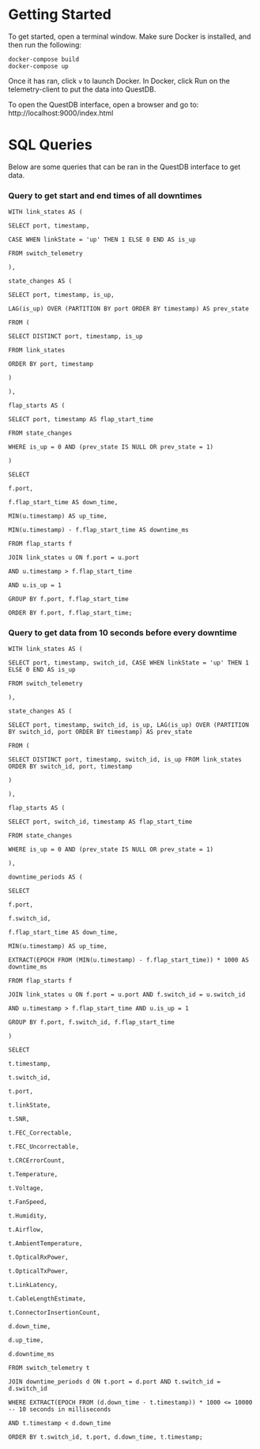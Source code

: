 # Getting Started

To get started, open a terminal window. Make sure Docker is installed, and then run the following:
```
docker-compose build
docker-compose up
```

Once it has ran, click ```v``` to launch Docker. In Docker, click Run on the telemetry-client to put the data into QuestDB.

To open the QuestDB interface, open a browser and go to: http://localhost:9000/index.html

# SQL Queries
Below are some queries that can be ran in the QuestDB interface to get data.

###  Query to get start and end times of all downtimes
```
WITH link_states AS (

SELECT port, timestamp,

CASE WHEN linkState = 'up' THEN 1 ELSE 0 END AS is_up

FROM switch_telemetry

),

state_changes AS (

SELECT port, timestamp, is_up,

LAG(is_up) OVER (PARTITION BY port ORDER BY timestamp) AS prev_state

FROM (

SELECT DISTINCT port, timestamp, is_up

FROM link_states

ORDER BY port, timestamp

)

),

flap_starts AS (

SELECT port, timestamp AS flap_start_time

FROM state_changes

WHERE is_up = 0 AND (prev_state IS NULL OR prev_state = 1)

)

SELECT

f.port,

f.flap_start_time AS down_time,

MIN(u.timestamp) AS up_time,

MIN(u.timestamp) - f.flap_start_time AS downtime_ms

FROM flap_starts f

JOIN link_states u ON f.port = u.port

AND u.timestamp > f.flap_start_time

AND u.is_up = 1

GROUP BY f.port, f.flap_start_time

ORDER BY f.port, f.flap_start_time;
```
  

###  Query to get data from 10 seconds before every downtime
```
WITH link_states AS (

SELECT port, timestamp, switch_id, CASE WHEN linkState = 'up' THEN 1 ELSE 0 END AS is_up

FROM switch_telemetry

),

state_changes AS (

SELECT port, timestamp, switch_id, is_up, LAG(is_up) OVER (PARTITION BY switch_id, port ORDER BY timestamp) AS prev_state

FROM (

SELECT DISTINCT port, timestamp, switch_id, is_up FROM link_states ORDER BY switch_id, port, timestamp

)

),

flap_starts AS (

SELECT port, switch_id, timestamp AS flap_start_time

FROM state_changes

WHERE is_up = 0 AND (prev_state IS NULL OR prev_state = 1)

),

downtime_periods AS (

SELECT

f.port,

f.switch_id,

f.flap_start_time AS down_time,

MIN(u.timestamp) AS up_time,

EXTRACT(EPOCH FROM (MIN(u.timestamp) - f.flap_start_time)) * 1000 AS downtime_ms

FROM flap_starts f

JOIN link_states u ON f.port = u.port AND f.switch_id = u.switch_id

AND u.timestamp > f.flap_start_time AND u.is_up = 1

GROUP BY f.port, f.switch_id, f.flap_start_time

)

SELECT

t.timestamp,

t.switch_id,

t.port,

t.linkState,

t.SNR,

t.FEC_Correctable,

t.FEC_Uncorrectable,

t.CRCErrorCount,

t.Temperature,

t.Voltage,

t.FanSpeed,

t.Humidity,

t.Airflow,

t.AmbientTemperature,

t.OpticalRxPower,

t.OpticalTxPower,

t.LinkLatency,

t.CableLengthEstimate,

t.ConnectorInsertionCount,

d.down_time,

d.up_time,

d.downtime_ms

FROM switch_telemetry t

JOIN downtime_periods d ON t.port = d.port AND t.switch_id = d.switch_id

WHERE EXTRACT(EPOCH FROM (d.down_time - t.timestamp)) * 1000 <= 10000 -- 10 seconds in milliseconds

AND t.timestamp < d.down_time

ORDER BY t.switch_id, t.port, d.down_time, t.timestamp;
```